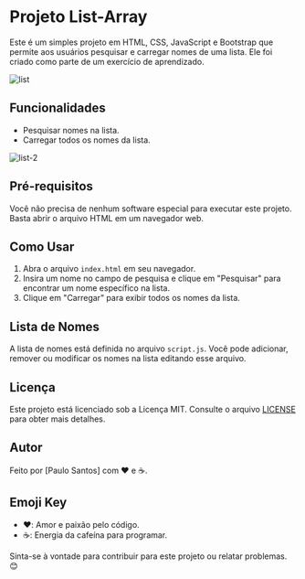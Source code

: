 # Projeto List-Array

Este é um simples projeto em HTML, CSS, JavaScript e Bootstrap que permite aos usuários pesquisar e carregar nomes de uma lista. Ele foi criado como parte de um exercício de aprendizado.

![list](https://user-images.githubusercontent.com/102436341/230483492-d7b90fc9-aeae-46b8-a571-e56d29b57743.png)

## Funcionalidades

- Pesquisar nomes na lista.
- Carregar todos os nomes da lista.

![list-2](https://github.com/paulo-santos360/List-Array/assets/102436341/2712e856-25d3-4fc1-89b6-7cdbc390d36a)

## Pré-requisitos

Você não precisa de nenhum software especial para executar este projeto. Basta abrir o arquivo HTML em um navegador web.

## Como Usar

1. Abra o arquivo `index.html` em seu navegador.
2. Insira um nome no campo de pesquisa e clique em "Pesquisar" para encontrar um nome específico na lista.
3. Clique em "Carregar" para exibir todos os nomes da lista.

## Lista de Nomes

A lista de nomes está definida no arquivo `script.js`. Você pode adicionar, remover ou modificar os nomes na lista editando esse arquivo.

## Licença

Este projeto está licenciado sob a Licença MIT. Consulte o arquivo [LICENSE](MIT) para obter mais detalhes.

## Autor

Feito por [Paulo Santos] com ❤️ e ☕.

## Emoji Key

- ❤️: Amor e paixão pelo código.
- ☕: Energia da cafeína para programar.

Sinta-se à vontade para contribuir para este projeto ou relatar problemas. 😊
